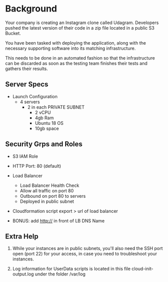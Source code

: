 # Background

Your company is creating an Instagram clone called Udagram. Developers pushed the latest version of their code in a zip file located in a public S3 Bucket.

You have been tasked with deploying the application, along with the necessary supporting software into its matching infrastructure.

This needs to be done in an automated fashion so that the infrastructure can be discarded as soon as the testing team finishes their tests and gathers their results.

## Server Specs

- Launch Configuration
  - 4 servers
    - 2 in each PRIVATE SUBNET
      - 2 vCPU
      - 4gb Ram
      - Ubuntu 18 OS
      - 10gb space

## Security Grps and Roles

- S3 IAM Role
- HTTP Port: 80 (default)
- Load Balancer
  - Load Balancer Health Check
  - Allow all traffic on port 80
  - Outbound on port 80 to servers
  - Deployed in public subnet

- Cloudformation script export > url of load balancer
- BONUS: add <http://> in front of LB DNS Name

## Extra Help

1. While your instances are in public subnets, you'll also need the
  SSH port open (port 22) for your access, in case you need to troubleshoot your instances.

2. Log information for UserData scripts is located in this file
   cloud-init-output.log under the folder /var/log